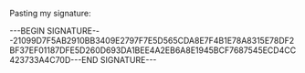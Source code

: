 Pasting my signature:

---BEGIN SIGNATURE---21099D7F5AB2910BB3409E2797F7E5D565CDA8E7F4B1E78A8315E78DF2BF37EF01187DFE5D260D693DA1BEE4A2EB6A8E1945BCF7687545ECD4CC423733A4C70D---END SIGNATURE---
